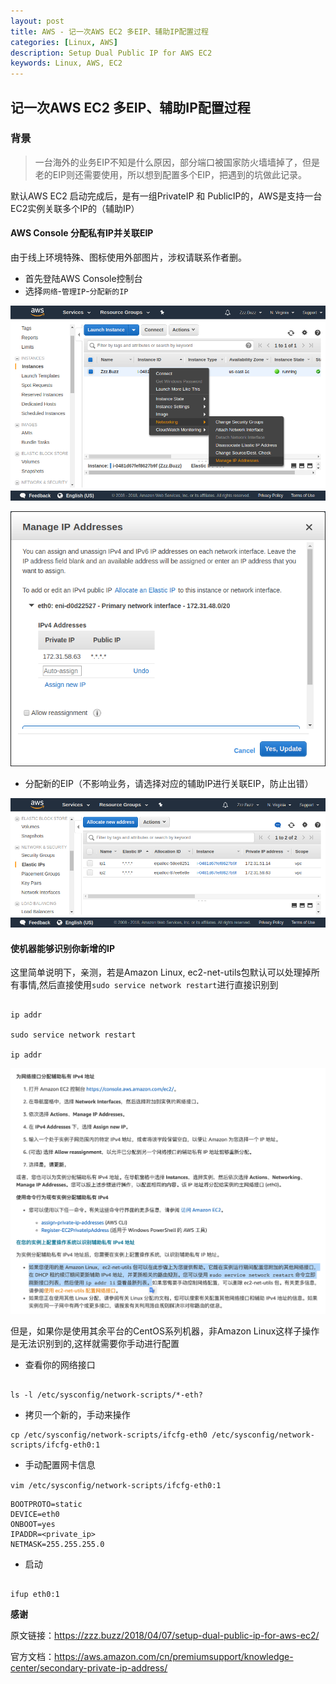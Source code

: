 ```yaml
---
layout: post
title: AWS - 记一次AWS EC2 多EIP、辅助IP配置过程
categories: [Linux, AWS]
description: Setup Dual Public IP for AWS EC2
keywords: Linux, AWS, EC2
---
```



## 										 记一次AWS EC2 多EIP、辅助IP配置过程


### 背景

> 一台海外的业务EIP不知是什么原因，部分端口被国家防火墙墙掉了，但是老的EIP则还需要使用，所以想到配置多个EIP，把遇到的坑做此记录。



 默认AWS EC2 启动完成后，是有一组PrivateIP 和 PublicIP的，AWS是支持一台EC2实例关联多个IP的（辅助IP）


#### AWS Console 分配私有IP并关联EIP


由于线上环境特殊、图标使用外部图片，涉权请联系作者删。

- 首先登陆AWS Console控制台
- 选择`网络`-`管理IP`-`分配新的IP`

![](/images/ec2-manage-ip-addresses-context.png)

![](/images/ec2-manage-ip-addresses-dialog.png)


- 分配新的EIP（不影响业务，请选择对应的辅助IP进行关联EIP，防止出错）

![](/images/ec2-eips.png)


#### 使机器能够识别你新增的IP

这里简单说明下，亲测，若是Amazon Linux, ec2-net-utils包默认可以处理掉所有事情,然后直接使用`sudo service network restart`进行直接识别到

```shell

ip addr 

sudo service network restart

ip addr

```


![](/images/amazon_linux_ipaddr.png)


但是，如果你是使用其余平台的CentOS系列机器，非Amazon Linux这样子操作是无法识别到的,这样就需要你手动进行配置


- 查看你的网络接口
```shell

ls -l /etc/sysconfig/network-scripts/*-eth?

```

- 拷贝一个新的，手动来操作
```
cp /etc/sysconfig/network-scripts/ifcfg-eth0 /etc/sysconfig/network-scripts/ifcfg-eth0:1

```
- 手动配置网卡信息

`vim /etc/sysconfig/network-scripts/ifcfg-eth0:1 `

```
BOOTPROTO=static
DEVICE=eth0
ONBOOT=yes
IPADDR=<private_ip>
NETMASK=255.255.255.0

```

- 启动

```shell

ifup eth0:1

```

**感谢**

原文链接：https://zzz.buzz/2018/04/07/setup-dual-public-ip-for-aws-ec2/  

官方文档：https://aws.amazon.com/cn/premiumsupport/knowledge-center/secondary-private-ip-address/
